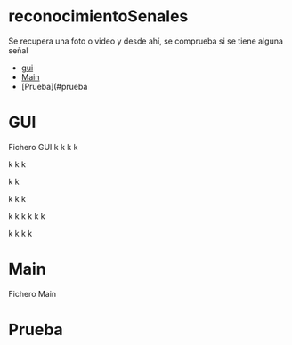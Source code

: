 # reconocimientoSenales

Se recupera una foto o video y desde ahí, se comprueba si se tiene alguna señal

- [gui](#gui)
- [Main](#main)
- [Prueba](#prueba


# GUI

Fichero GUI
k
k
k
k

k
k
k

k
k

k
k
k

k
k
k
k
k
k

k
k
k
k



# Main

Fichero Main

# Prueba
